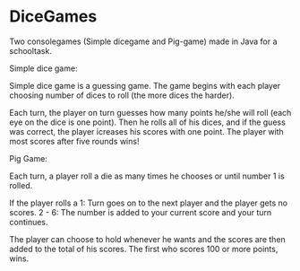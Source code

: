 # DiceGames
Two consolegames (Simple dicegame and Pig-game) made in Java for a schooltask.



Simple dice game:

Simple dice game is a guessing game. 
The game begins with each player choosing number of dices to roll (the more dices the harder).

Each turn, the player on turn guesses how many points he/she will roll (each eye on the dice is one point). Then he rolls all of his dices, and if the guess was correct,
the player icreases his scores with one point. The player with most scores after five rounds wins! 



Pig Game: 

Each turn, a player roll a die as many times he chooses or until number 1 is rolled. 

If the player rolls a 
1: Turn goes on to the next player and the player gets no scores. 
2 - 6: The number is added to your current score and your turn continues.

The player can choose to hold whenever he wants and the scores are then added to the total of his scores.
The first who scores 100 or more points, wins.
